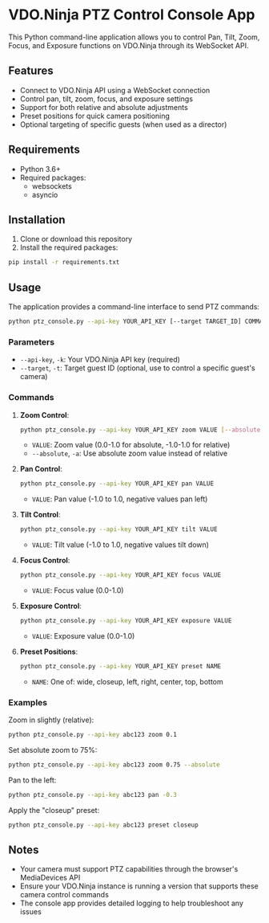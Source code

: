 # VDO.Ninja PTZ Control Console App

This Python command-line application allows you to control Pan, Tilt, Zoom, Focus, and Exposure functions on VDO.Ninja through its WebSocket API.

## Features

- Connect to VDO.Ninja API using a WebSocket connection
- Control pan, tilt, zoom, focus, and exposure settings
- Support for both relative and absolute adjustments
- Preset positions for quick camera positioning
- Optional targeting of specific guests (when used as a director)

## Requirements

- Python 3.6+
- Required packages:
  - websockets
  - asyncio

## Installation

1. Clone or download this repository
2. Install the required packages:

```bash
pip install -r requirements.txt
```

## Usage

The application provides a command-line interface to send PTZ commands:

```bash
python ptz_console.py --api-key YOUR_API_KEY [--target TARGET_ID] COMMAND [ARGUMENTS]
```

### Parameters

- `--api-key`, `-k`: Your VDO.Ninja API key (required)
- `--target`, `-t`: Target guest ID (optional, use to control a specific guest's camera)

### Commands

1. **Zoom Control**:
   ```bash
   python ptz_console.py --api-key YOUR_API_KEY zoom VALUE [--absolute]
   ```
   - `VALUE`: Zoom value (0.0-1.0 for absolute, -1.0-1.0 for relative)
   - `--absolute`, `-a`: Use absolute zoom value instead of relative

2. **Pan Control**:
   ```bash
   python ptz_console.py --api-key YOUR_API_KEY pan VALUE
   ```
   - `VALUE`: Pan value (-1.0 to 1.0, negative values pan left)

3. **Tilt Control**:
   ```bash
   python ptz_console.py --api-key YOUR_API_KEY tilt VALUE
   ```
   - `VALUE`: Tilt value (-1.0 to 1.0, negative values tilt down)

4. **Focus Control**:
   ```bash
   python ptz_console.py --api-key YOUR_API_KEY focus VALUE
   ```
   - `VALUE`: Focus value (0.0-1.0)

5. **Exposure Control**:
   ```bash
   python ptz_console.py --api-key YOUR_API_KEY exposure VALUE
   ```
   - `VALUE`: Exposure value (0.0-1.0)

6. **Preset Positions**:
   ```bash
   python ptz_console.py --api-key YOUR_API_KEY preset NAME
   ```
   - `NAME`: One of: wide, closeup, left, right, center, top, bottom

### Examples

Zoom in slightly (relative):
```bash
python ptz_console.py --api-key abc123 zoom 0.1
```

Set absolute zoom to 75%:
```bash
python ptz_console.py --api-key abc123 zoom 0.75 --absolute
```

Pan to the left:
```bash
python ptz_console.py --api-key abc123 pan -0.3
```

Apply the "closeup" preset:
```bash
python ptz_console.py --api-key abc123 preset closeup
```
## Notes

- Your camera must support PTZ capabilities through the browser's MediaDevices API
- Ensure your VDO.Ninja instance is running a version that supports these camera control commands
- The console app provides detailed logging to help troubleshoot any issues
